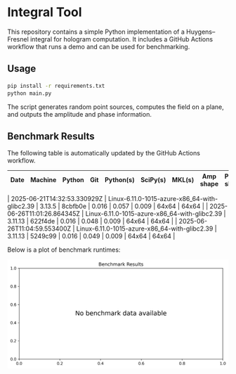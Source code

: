# Integral Tool

This repository contains a simple Python implementation of a Huygens–Fresnel integral
for hologram computation. It includes a GitHub Actions workflow that runs a demo
and can be used for benchmarking.

## Usage

```bash
pip install -r requirements.txt
python main.py
```

The script generates random point sources, computes the field on a plane, and
outputs the amplitude and phase information.

## Benchmark Results

The following table is automatically updated by the GitHub Actions workflow.

<!-- BENCHMARK_START -->
| Date | Machine | Python | Git | Python(s) | SciPy(s) | MKL(s) | Amp shape | Phase shape |
|------|---------|--------|-----|----------|---------|-------|-----------|-------------|

| 2025-06-21T14:32:53.330929Z | Linux-6.11.0-1015-azure-x86_64-with-glibc2.39 | 3.13.5 | 8cbfb0e | 0.016 | 0.057 | 0.009 | 64x64 | 64x64 |
| 2025-06-26T11:01:26.864345Z | Linux-6.11.0-1015-azure-x86_64-with-glibc2.39 | 3.11.13 | 622f4de | 0.016 | 0.048 | 0.009 | 64x64 | 64x64 |
| 2025-06-26T11:04:59.553400Z | Linux-6.11.0-1015-azure-x86_64-with-glibc2.39 | 3.11.13 | 5249c99 | 0.016 | 0.049 | 0.009 | 64x64 | 64x64 |
<!-- BENCHMARK_END -->

Below is a plot of benchmark runtimes:

![Benchmark plot](benchmark.png)

